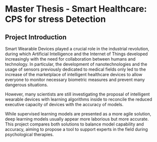 # Master Thesis - Smart Healthcare: CPS for stress Detection
## Project Introduction
Smart Wearable Devices played a crucial role in the industrial revolution, during which Artificial Intelligence and the Internet of Things developed increasingly with the need for collaboration between humans and technology. In particular, the development of nanotechnologies and the usage of sensors previously dedicated to medical fields only led to the increase of the marketplace of intelligent healthcare devices to allow everyone to monitor necessary biometric measures and prevent many dangerous situations. 

However, many scientists are still investigating the proposal of intelligent wearable devices with learning algorithms inside to reconcile the reduced executive capacity of devices with the accuracy of models.

While supervised learning models are presented as a more agile solution, deep learning models usually appear more laborious but more accurate. 
This project compares both solutions to balance model capability and accuracy, aiming to propose a tool to support experts in the field during psychological therapies. 

